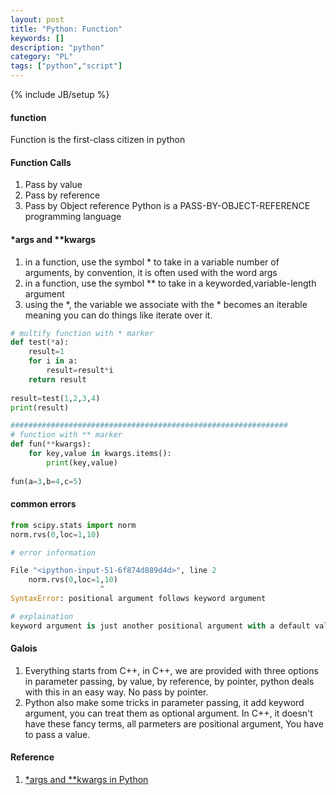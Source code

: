 ```yaml
---
layout: post
title: "Python: Function"
keywords: []
description: "python"
category: "PL"
tags: ["python","script"]
---
```

{% include JB/setup %}

#### function
Function is the first-class citizen in python


#### Function Calls
1. Pass by value
2. Pass by reference
3. Pass by Object reference
Python is a PASS-BY-OBJECT-REFERENCE programming language


#### *args and **kwargs

1. in a function, use the symbol * to take in a variable number of arguments, by convention, it is often used with the word args
2. in a function, use the symbol ** to take in a keyworded,variable-length argument
3. using the *, the variable we associate with the * becomes an iterable meaning you can do things like iterate over it.


```python
# multify function with * marker
def test(*a):
    result=1
    for i in a:
        result=result*i
    return result
        
result=test(1,2,3,4)
print(result)

##############################################################
# function with ** marker
def fun(**kwargs):
    for key,value in kwargs.items():
        print(key,value)
        
fun(a=3,b=4,c=5)
```

#### common errors

```python
from scipy.stats import norm
norm.rvs(0,loc=1,10)

# error information

File "<ipython-input-51-6f874d889d4d>", line 2
    norm.rvs(0,loc=1,10)
                    ^
SyntaxError: positional argument follows keyword argument

# explaination
keyword argument is just another positional argument with a default value
```

#### Galois
1. Everything starts from C++, in C++, we are provided with three options in
   parameter passing, by value, by reference, by pointer,  python deals with
   this in an easy way. No pass by pointer.
2. Python also make some tricks in parameter passing,  it add keyword argument,
   you can treat them as optional argument. In C++, it doesn't have these fancy
   terms, all parmeters are positional argument, You have to pass a value.


#### Reference
1. [*args and **kwargs in Python](https://www.geeksforgeeks.org/args-kwargs-python/)

